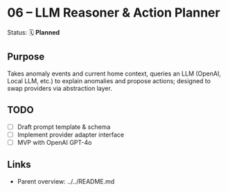 # 06 – LLM Reasoner & Action Planner

Status: 🗓 **Planned**

## Purpose

Takes anomaly events and current home context, queries an LLM (OpenAI, Local LLM, etc.) to explain anomalies and propose actions; designed to swap providers via abstraction layer.

## TODO

- [ ] Draft prompt template & schema
- [ ] Implement provider adapter interface
- [ ] MVP with OpenAI GPT-4o

## Links

- Parent overview: ../../README.md
